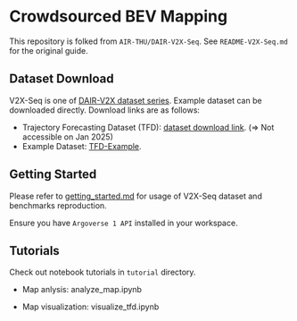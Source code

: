 <div align="left">   

# Crowdsourced BEV Mapping 

This repository is folked from `AIR-THU/DAIR-V2X-Seq`. See `README-V2X-Seq.md` for the original guide.


## Dataset Download <a name="dataset"></a>

V2X-Seq is one of [DAIR-V2X dataset series](https://thudair.baai.ac.cn/index). Example dataset can be downloaded directly. Download links are as follows:

- Trajectory Forecasting Dataset (TFD): [dataset download link](https://thudair.baai.ac.cn/cooplocus). (=> Not accessible on Jan 2025)
- Example Dataset: [TFD-Example](https://drive.google.com/file/d/1-Ri92z6rkH14vAOFOx5xhfzvFxBptgAA/view?usp=drive_link).

## Getting Started <a name="start"></a>
Please refer to [getting_started.md](docs/get_started.md) for usage of V2X-Seq dataset and benchmarks reproduction.

Ensure you have `Argoverse 1 API` installed in your workspace.

## Tutorials <a name="start"></a>
Check out notebook tutorials in `tutorial` directory. 

* Map anlysis: analyze_map.ipynb

* Map visualization: visualize_tfd.ipynb






